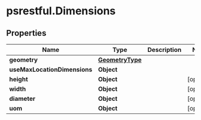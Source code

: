 # psrestful.Dimensions

## Properties
Name | Type | Description | Notes
------------ | ------------- | ------------- | -------------
**geometry** | [**GeometryType**](GeometryType.md) |  | 
**useMaxLocationDimensions** | **Object** |  | 
**height** | **Object** |  | [optional] 
**width** | **Object** |  | [optional] 
**diameter** | **Object** |  | [optional] 
**uom** | **Object** |  | [optional] 

